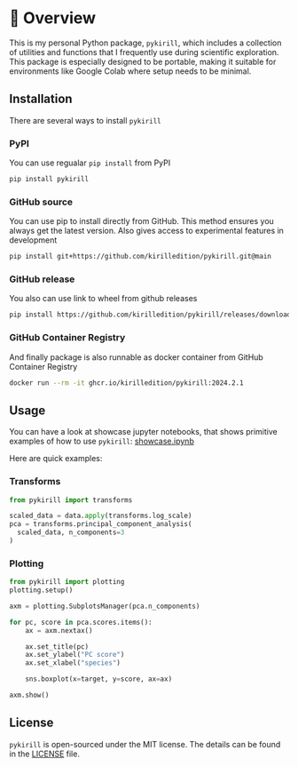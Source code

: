 #  📖 Overview

This is my personal Python package, `pykirill`, which includes a collection of utilities and functions that I frequently use during scientific exploration. This package is especially designed to be portable, making it suitable for environments like Google Colab where setup needs to be minimal.

## Installation

There are several ways to install `pykirill`

### PyPI

You can use regualar `pip install` from PyPI

```bash
pip install pykirill
```

### GitHub source

You can use pip to install directly from GitHub. This method ensures you always get the latest version. Also gives access to experimental features in development

```bash
pip install git+https://github.com/kirilledition/pykirill.git@main
```

### GitHub release

You also can use link to wheel from github releases

```bash
pip install https://github.com/kirilledition/pykirill/releases/download/2024.1.0/pykirill-2024.2.1-py3-none-any.whl
```

### GitHub Container Registry

And finally package is also runnable as docker container from GitHub Container Registry

```bash
docker run --rm -it ghcr.io/kirilledition/pykirill:2024.2.1
```

## Usage

You can have a look at showcase jupyter notebooks, that shows primitive examples of how to use `pykirill`: [showcase.ipynb](https://kirilledition.github.io/pykirill/showcase/)

Here are quick examples:

### Transforms
```python
from pykirill import transforms

scaled_data = data.apply(transforms.log_scale)
pca = transforms.principal_component_analysis(
  scaled_data, n_components=3
)
```

### Plotting
```python
from pykirill import plotting
plotting.setup()

axm = plotting.SubplotsManager(pca.n_components)

for pc, score in pca.scores.items():
    ax = axm.nextax()

    ax.set_title(pc)
    ax.set_ylabel("PC score")
    ax.set_xlabel("species")

    sns.boxplot(x=target, y=score, ax=ax)

axm.show()
```

## License

`pykirill` is open-sourced under the MIT license. The details can be found in the [LICENSE](https://github.com/kirilledition/pykirill/blob/main/LICENSE.md) file.